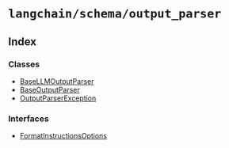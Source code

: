 `langchain/schema/output_parser`
================================

Index[​](#index "Direct link to Index")
---------------------------------------

### Classes[​](#classes "Direct link to Classes")

*   [BaseLLMOutputParser](/docs/api/schema_output_parser/classes/BaseLLMOutputParser)
*   [BaseOutputParser](/docs/api/schema_output_parser/classes/BaseOutputParser)
*   [OutputParserException](/docs/api/schema_output_parser/classes/OutputParserException)

### Interfaces[​](#interfaces "Direct link to Interfaces")

*   [FormatInstructionsOptions](/docs/api/schema_output_parser/interfaces/FormatInstructionsOptions)